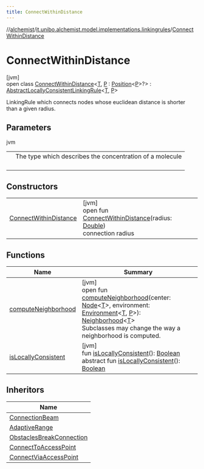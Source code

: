 ```yaml
---
title: ConnectWithinDistance
---
```

//[alchemist](../../../index.html)/[it.unibo.alchemist.model.implementations.linkingrules](../index.html)/[ConnectWithinDistance](index.html)



# ConnectWithinDistance



[jvm]\
open class [ConnectWithinDistance](index.html)<[T](index.html), [P](index.html) : [Position](../../it.unibo.alchemist.model.interfaces/-position/index.html)<[P](../../it.unibo.alchemist.model.implementations.layers/-uniform-layer/index.html)>?> : [AbstractLocallyConsistentLinkingRule](../-abstract-locally-consistent-linking-rule/index.html)<[T](../../it.unibo.alchemist.model.implementations.layers/-uniform-layer/index.html), [P](../../it.unibo.alchemist.model.implementations.layers/-uniform-layer/index.html)> 

LinkingRule which connects nodes whose euclidean distance is shorter than a given radius.



## Parameters


jvm

| | |
|---|---|
| <T> | The type which describes the concentration of a molecule |
| <P> |  |



## Constructors


| | |
|---|---|
| [ConnectWithinDistance](-connect-within-distance.html) | [jvm]<br>open fun [ConnectWithinDistance](-connect-within-distance.html)(radius: [Double](https://kotlinlang.org/api/latest/jvm/stdlib/kotlin/-double/index.html))<br>connection radius |


## Functions


| Name | Summary |
|---|---|
| [computeNeighborhood](compute-neighborhood.html) | [jvm]<br>open fun [computeNeighborhood](compute-neighborhood.html)(center: [Node](../../it.unibo.alchemist.model.interfaces/-node/index.html)<[T](../../it.unibo.alchemist.model.implementations.layers/-uniform-layer/index.html)>, environment: [Environment](../../it.unibo.alchemist.model.interfaces/-environment/index.html)<[T](../../it.unibo.alchemist.model.implementations.layers/-uniform-layer/index.html), [P](../../it.unibo.alchemist.model.implementations.layers/-uniform-layer/index.html)>): [Neighborhood](../../it.unibo.alchemist.model.interfaces/-neighborhood/index.html)<[T](../../it.unibo.alchemist.model.implementations.layers/-uniform-layer/index.html)><br>Subclasses may change the way a neighborhood is computed. |
| [isLocallyConsistent](../-abstract-locally-consistent-linking-rule/is-locally-consistent.html) | [jvm]<br>fun [isLocallyConsistent](../-abstract-locally-consistent-linking-rule/is-locally-consistent.html)(): [Boolean](https://kotlinlang.org/api/latest/jvm/stdlib/kotlin/-boolean/index.html)<br>abstract fun [isLocallyConsistent](../../it.unibo.alchemist.model.interfaces/-linking-rule/is-locally-consistent.html)(): [Boolean](https://kotlinlang.org/api/latest/jvm/stdlib/kotlin/-boolean/index.html) |


## Inheritors


| Name |
|---|
| [ConnectionBeam](../-connection-beam/index.html) |
| [AdaptiveRange](../-adaptive-range/index.html) |
| [ObstaclesBreakConnection](../-obstacles-break-connection/index.html) |
| [ConnectToAccessPoint](../-connect-to-access-point/index.html) |
| [ConnectViaAccessPoint](../-connect-via-access-point/index.html) |

